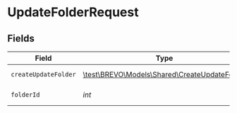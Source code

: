 # UpdateFolderRequest


## Fields

| Field                                                                                     | Type                                                                                      | Required                                                                                  | Description                                                                               |
| ----------------------------------------------------------------------------------------- | ----------------------------------------------------------------------------------------- | ----------------------------------------------------------------------------------------- | ----------------------------------------------------------------------------------------- |
| `createUpdateFolder`                                                                      | [\test\BREVO\Models\Shared\CreateUpdateFolder](../../Models/Shared/CreateUpdateFolder.md) | :heavy_check_mark:                                                                        | Name of the folder                                                                        |
| `folderId`                                                                                | *int*                                                                                     | :heavy_check_mark:                                                                        | Id of the folder                                                                          |